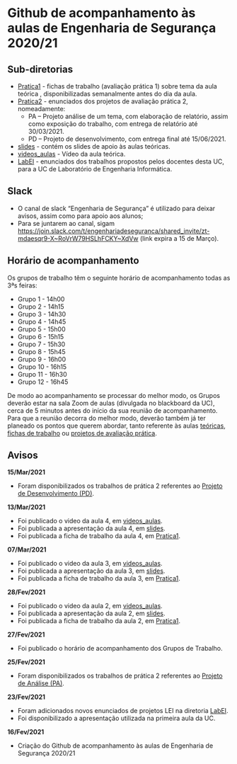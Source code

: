 # Github de acompanhamento às aulas de Engenharia de Segurança 2020/21

## Sub-diretorias

- [Pratica1](Pratica1) - fichas de trabalho (avaliação prática 1) sobre tema da aula teórica , disponibilizadas semanalmente antes do dia da aula.
- [Pratica2](Pratica2) - enunciados dos projetos de avaliação prática 2, nomeadamente:
    - PA – Projeto análise de um tema, com elaboração de relatório, assim como exposição do trabalho, com entrega de relatório até 30/03/2021.
    - PD – Projeto de desenvolvimento, com entrega final até 15/06/2021.
- [slides](slides) - contém os slides de apoio às aulas teóricas.
- [videos_aulas](videos_aulas) - Vídeo da aula teórica.
- [LabEI](LabEI) - enunciados dos trabalhos propostos pelos docentes desta UC, para a UC de Laboratório de Engenharia Informática.

## Slack

+ O canal de slack “Engenharia de Segurança” é utilizado para deixar avisos, assim como para apoio aos alunos;
+ Para se juntarem ao canal, sigam <https://join.slack.com/t/engenhariadeseguranca/shared_invite/zt-mdaesqr9-X~RoVrW79HSLhFCKY~XdVw> (link expira a 15 de Março).


## Horário de acompanhamento

Os grupos de trabalho têm o seguinte horário de acompanhamento todas as 3ªs feiras:

+ Grupo 1 - 14h00
+ Grupo 2 - 14h15
+ Grupo 3 - 14h30
+ Grupo 4 - 14h45
+ Grupo 5 - 15h00
+ Grupo 6 - 15h15
+ Grupo 7 - 15h30
+ Grupo 8 - 15h45
+ Grupo 9 - 16h00
+ Grupo 10 - 16h15
+ Grupo 11 - 16h30
+ Grupo 12 - 16h45

De modo ao acompanhamento se processar do melhor modo, os Grupos deverão estar na sala Zoom de aulas (divulgada no blackboard da UC), cerca de 5 minutos antes do início da sua reunião de acompanhamento. Para que a reunião decorra do melhor modo, deverão também já ter planeado os pontos que querem abordar, tanto referente às aulas [teóricas](slides), [fichas de trabalho](Pratica1) ou [projetos de avaliação prática](Pratica2).

## Avisos 

**15/Mar/2021**

- Foram disponibilizados os trabalhos de prática 2 referentes ao [Projeto de Desenvolvimento (PD)](Pratica2/PD.md).


**13/Mar/2021**

- Foi publicado o video da aula 4, em [videos_aulas](videos_aulas).
- Foi publicada a apresentação da aula 4, em [slides](slides).
- Foi publicada a ficha de trabalho da aula 4, em [Pratica1](Pratica1).



**07/Mar/2021**

- Foi publicado o video da aula 3, em [videos_aulas](videos_aulas).
- Foi publicada a apresentação da aula 3, em [slides](slides).
- Foi publicada a ficha de trabalho da aula 3, em [Pratica1](Pratica1).



**28/Fev/2021**

- Foi publicado o video da aula 2, em [videos_aulas](videos_aulas).
- Foi publicada a apresentação da aula 2, em [slides](slides).
- Foi publicada a ficha de trabalho da aula 2, em [Pratica1](Pratica1).

**27/Fev/2021**

- Foi publicado o horário de acompanhamento dos Grupos de Trabalho.


**25/Fev/2021**

- Foram disponibilizados os trabalhos de prática 2 referentes ao [Projeto de Análise (PA)](Pratica2/PA.md).


**23/Fev/2021**

- Foram adicionados novos enunciados de projetos LEI na diretoria [LabEI](LabEI).
- Foi disponibilizado a apresentação utilizada na primeira aula da UC.

**16/Fev/2021**

- Criação do Github de acompanhamento às aulas de Engenharia de Segurança 2020/21



